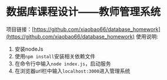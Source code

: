 # 数据库课程设计——教师管理系统
项目链接：[https://github.com/xiaobao66/database_homework](https://github.com/xiaobao66/database_homework)
使用说明:
1. 安装nodeJs
2. 使用`npm install`安装相关依赖文件
3. 在命令行中输入`node index.js`，启动服务
4. 在浏览器url栏中输入`localhost:3000`进入管理系统